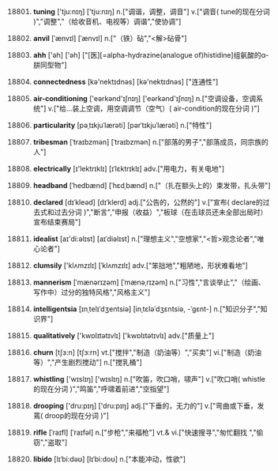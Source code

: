 18801. **tuning**
['tju:nɪŋ]  ['tju:nɪŋ]
n.["调谐，调整，调音"]  v.["调音( tune的现在分词 )","调整","（给收音机、电视等）调谐","使协调"]  

18802. **anvil**
[ˈænvɪl]  [ˈænvɪl]
n.["（铁）砧","<解>砧骨"]  

18803. **ahh**
['əh]  ['əh]
["[医][=alpha-hydrazine(analogue of)histidine]组氨酸的α-肼同型物"]  

18804. **connectedness**
[kə'nektɪdnəs]  [kə'nektɪdnəs]
["连通性"]  

18805. **air-conditioning**
['eərkənd'ɪʃnɪŋ]  ['eərkənd'ɪʃnɪŋ]
n.["空调设备，空调系统"]  v.["给…装上空调，用空调调节（空气）( air-condition的现在分词 )"]  

18806. **particularity**
[pəˌtɪkjuˈlærəti]  [pərˈtɪkjuˈlærəti]
n.["特性"]  

18807. **tribesman**
[ˈtraɪbzmən]  [ˈtraɪbzmən]
n.["部落的男子","部落成员，同宗族的人"]  

18808. **electrically**
[ɪ'lektrɪklɪ]  [ɪˈlɛktrɪklɪ]
adv.["用电力，有关电地"]  

18809. **headband**
[ˈhedbænd]  [ˈhɛdˌbænd]
n.["（扎在额头上的）束发带，扎头带"]  

18810. **declared**
[dɪˈkleəd]  [dɪˈklerd]
adj.["公告的，公然的"]  v.["宣布( declare的过去式和过去分词 )","断言","申报（收益）","板球（在击球员还未全部出局时）宣布结束赛局"]  

18811. **idealist**
[aɪ'di:əlɪst]  [aɪˈdiəlɪst]
n.["理想主义","空想家","<哲>观念论者","唯心论者"]  

18812. **clumsily**
['klʌmzɪlɪ]  [ˈklʌmzɪlɪ]
adv.["笨拙地","粗陋地，形状难看地"]  

18813. **mannerism**
[ˈmænərɪzəm]  [ˈmænəˌrɪzəm]
n.["习性","言谈举止","（绘画、写作中）过分的独特风格","风格主义"]  

18814. **intelligentsia**
[ɪnˌtelɪˈdʒentsiə]  [inˌtɛləˈdʒɛntsiə, -ˈɡɛnt-]
n.["知识分子","知识界"]  

18815. **qualitatively**
['kwɒlɪtətɪvlɪ]  ['kwɒlɪtətɪvlɪ]
adv.["质量上"]  

18816. **churn**
[tʃɜ:n]  [tʃɜ:rn]
vt.["搅拌","制造（奶油等）","买卖"]  vi.["制造（奶油等）","产生剧烈搅动"]  n.["搅乳桶"]  

18817. **whistling**
['wɪslɪŋ]  ['wɪslɪŋ]
n.["吹笛，吹口哨，啸声"]  v.["吹口哨( whistle的现在分词 )","鸣笛","呼啸着前进","空指望"]  

18818. **drooping**
['dru:pɪŋ]  ['dru:pɪŋ]
adj.["下垂的，无力的"]  v.["弯曲或下垂，发蔫( droop的现在分词 )"]  

18819. **rifle**
[ˈraɪfl]  [ˈraɪfəl]
n.["步枪","来福枪"]  vt.& vi.["快速搜寻","匆忙翻找 ","偷窃","盗取"]  

18820. **libido**
[lɪˈbi:dəʊ]  [lɪˈbi:doʊ]
n.["本能冲动，性欲"]  

